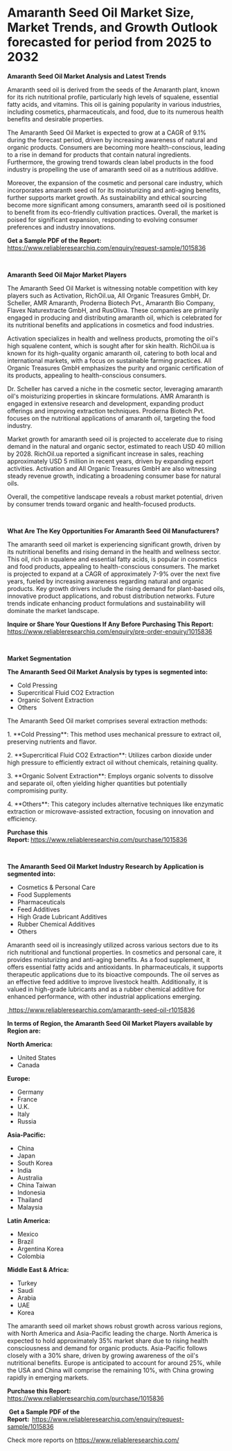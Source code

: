 <p><h1>Amaranth Seed Oil Market Size, Market Trends, and Growth Outlook forecasted for period from 2025 to 2032</h1></p><p><strong>Amaranth Seed Oil Market Analysis and Latest Trends</strong></p>
<p><p>Amaranth seed oil is derived from the seeds of the Amaranth plant, known for its rich nutritional profile, particularly high levels of squalene, essential fatty acids, and vitamins. This oil is gaining popularity in various industries, including cosmetics, pharmaceuticals, and food, due to its numerous health benefits and desirable properties.</p><p>The Amaranth Seed Oil Market is expected to grow at a CAGR of 9.1% during the forecast period, driven by increasing awareness of natural and organic products. Consumers are becoming more health-conscious, leading to a rise in demand for products that contain natural ingredients. Furthermore, the growing trend towards clean label products in the food industry is propelling the use of amaranth seed oil as a nutritious additive.</p><p>Moreover, the expansion of the cosmetic and personal care industry, which incorporates amaranth seed oil for its moisturizing and anti-aging benefits, further supports market growth. As sustainability and ethical sourcing become more significant among consumers, amaranth seed oil is positioned to benefit from its eco-friendly cultivation practices. Overall, the market is poised for significant expansion, responding to evolving consumer preferences and industry innovations.</p></p>
<p><strong>Get a Sample PDF of the Report:&nbsp;</strong> <a href="https://www.reliableresearchiq.com/enquiry/request-sample/1015836?utm_campaign=3058&utm_medium=2&utm_source=Github&utm_content=ia&utm_term=01042025&utm_id=amaranth-seed-oil">https://www.reliableresearchiq.com/enquiry/request-sample/1015836</a></p>
<p>&nbsp;</p>
<p><strong>Amaranth Seed Oil Major Market Players</strong></p>
<p><p>The Amaranth Seed Oil Market is witnessing notable competition with key players such as Activation, RichOil.ua, All Organic Treasures GmbH, Dr. Scheller, AMR Amaranth, Proderna Biotech Pvt., Amaranth Bio Company, Flavex Naturextracte GmbH, and RusOliva. These companies are primarily engaged in producing and distributing amaranth oil, which is celebrated for its nutritional benefits and applications in cosmetics and food industries.</p><p>Activation specializes in health and wellness products, promoting the oil's high squalene content, which is sought after for skin health. RichOil.ua is known for its high-quality organic amaranth oil, catering to both local and international markets, with a focus on sustainable farming practices. All Organic Treasures GmbH emphasizes the purity and organic certification of its products, appealing to health-conscious consumers.</p><p>Dr. Scheller has carved a niche in the cosmetic sector, leveraging amaranth oil's moisturizing properties in skincare formulations. AMR Amaranth is engaged in extensive research and development, expanding product offerings and improving extraction techniques. Proderna Biotech Pvt. focuses on the nutritional applications of amaranth oil, targeting the food industry.</p><p>Market growth for amaranth seed oil is projected to accelerate due to rising demand in the natural and organic sector, estimated to reach USD 40 million by 2028. RichOil.ua reported a significant increase in sales, reaching approximately USD 5 million in recent years, driven by expanding export activities. Activation and All Organic Treasures GmbH are also witnessing steady revenue growth, indicating a broadening consumer base for natural oils. </p><p>Overall, the competitive landscape reveals a robust market potential, driven by consumer trends toward organic and health-focused products.</p></p>
<p>&nbsp;</p>
<p><strong>What Are The Key Opportunities For Amaranth Seed Oil Manufacturers?</strong></p>
<p><p>The amaranth seed oil market is experiencing significant growth, driven by its nutritional benefits and rising demand in the health and wellness sector. This oil, rich in squalene and essential fatty acids, is popular in cosmetics and food products, appealing to health-conscious consumers. The market is projected to expand at a CAGR of approximately 7-9% over the next five years, fueled by increasing awareness regarding natural and organic products. Key growth drivers include the rising demand for plant-based oils, innovative product applications, and robust distribution networks. Future trends indicate enhancing product formulations and sustainability will dominate the market landscape.</p></p>
<p><strong>Inquire or Share Your Questions If Any Before Purchasing This Report:</strong> <a href="https://www.reliableresearchiq.com/enquiry/pre-order-enquiry/1015836?utm_campaign=3058&utm_medium=2&utm_source=Github&utm_content=ia&utm_term=01042025&utm_id=amaranth-seed-oil">https://www.reliableresearchiq.com/enquiry/pre-order-enquiry/1015836</a></p>
<p>&nbsp;</p>
<p><strong>Market Segmentation</strong></p>
<p><strong>The Amaranth Seed Oil Market Analysis by types is segmented into:</strong></p>
<p><ul><li>Cold Pressing</li><li>Supercritical Fluid CO2 Extraction</li><li>Organic Solvent Extraction</li><li>Others</li></ul></p>
<p><p>The Amaranth Seed Oil market comprises several extraction methods: </p><p>1. **Cold Pressing**: This method uses mechanical pressure to extract oil, preserving nutrients and flavor.  </p><p>2. **Supercritical Fluid CO2 Extraction**: Utilizes carbon dioxide under high pressure to efficiently extract oil without chemicals, retaining quality.  </p><p>3. **Organic Solvent Extraction**: Employs organic solvents to dissolve and separate oil, often yielding higher quantities but potentially compromising purity.  </p><p>4. **Others**: This category includes alternative techniques like enzymatic extraction or microwave-assisted extraction, focusing on innovation and efficiency.</p></p>
<p><strong>Purchase this Report:&nbsp;</strong><a href="https://www.reliableresearchiq.com/purchase/1015836?utm_campaign=3058&utm_medium=2&utm_source=Github&utm_content=ia&utm_term=01042025&utm_id=amaranth-seed-oil">https://www.reliableresearchiq.com/purchase/1015836</a></p>
<p>&nbsp;</p>
<p><strong>The Amaranth Seed Oil Market Industry Research by Application is segmented into:</strong></p>
<p><ul><li>Cosmetics & Personal Care</li><li>Food Supplements</li><li>Pharmaceuticals</li><li>Feed Additives</li><li>High Grade Lubricant Additives</li><li>Rubber Chemical Additives</li><li>Others</li></ul></p>
<p><p>Amaranth seed oil is increasingly utilized across various sectors due to its rich nutritional and functional properties. In cosmetics and personal care, it provides moisturizing and anti-aging benefits. As a food supplement, it offers essential fatty acids and antioxidants. In pharmaceuticals, it supports therapeutic applications due to its bioactive compounds. The oil serves as an effective feed additive to improve livestock health. Additionally, it is valued in high-grade lubricants and as a rubber chemical additive for enhanced performance, with other industrial applications emerging.</p></p>
<p><a href="https://www.reliableresearchiq.com/amaranth-seed-oil-r1015836?utm_campaign=3058&utm_medium=2&utm_source=Github&utm_content=ia&utm_term=01042025&utm_id=amaranth-seed-oil">&nbsp;https://www.reliableresearchiq.com/amaranth-seed-oil-r1015836</a></p>
<p><strong>In terms of Region, the Amaranth Seed Oil Market Players available by Region are:</strong></p>
<p>
    <p> <strong> North America: </strong>
        <ul>
            <li>United States</li>
            <li>Canada</li>
        </ul>
        </p> 
    <p> <strong> Europe: </strong>
        <ul>
            <li>Germany</li>
            <li>France</li>
            <li>U.K.</li>
            <li>Italy</li>
            <li>Russia</li>
        </ul>
        </p> 
    <p> <strong> Asia-Pacific: </strong>
        <ul>
            <li>China</li>
            <li>Japan</li>
            <li>South Korea</li>
            <li>India</li>
            <li>Australia</li>
            <li>China Taiwan</li>
            <li>Indonesia</li>
            <li>Thailand</li>
            <li>Malaysia</li>
        </ul>
        </p> 
    <p> <strong> Latin America: </strong>
        <ul>
            <li>Mexico</li>
            <li>Brazil</li>
            <li>Argentina Korea</li>
            <li>Colombia</li>
        </ul>
        </p> 
    <p> <strong> Middle East & Africa: </strong>
        <ul>
            <li>Turkey</li>
            <li>Saudi</li>
            <li>Arabia</li>
            <li>UAE</li>
            <li>Korea</li>
        </ul>
    </p>
    </p>
<p><p>The amaranth seed oil market shows robust growth across various regions, with North America and Asia-Pacific leading the charge. North America is expected to hold approximately 35% market share due to rising health consciousness and demand for organic products. Asia-Pacific follows closely with a 30% share, driven by growing awareness of the oil's nutritional benefits. Europe is anticipated to account for around 25%, while the USA and China will comprise the remaining 10%, with China growing rapidly in emerging markets.</p></p>
<p><strong>Purchase this Report: </strong><a href="https://www.reliableresearchiq.com/purchase/1015836?utm_campaign=3058&utm_medium=2&utm_source=Github&utm_content=ia&utm_term=01042025&utm_id=amaranth-seed-oil">https://www.reliableresearchiq.com/purchase/1015836</a></p>
<p>&nbsp;<strong>Get a Sample PDF of the Report:&nbsp;&nbsp;</strong><a href="https://www.reliableresearchiq.com/enquiry/request-sample/1015836?utm_campaign=3058&utm_medium=2&utm_source=Github&utm_content=ia&utm_term=01042025&utm_id=amaranth-seed-oil">https://www.reliableresearchiq.com/enquiry/request-sample/1015836</a></p>
<p><strong></strong></p>
<p>Check more reports on <a href="https://www.reliableresearchiq.com/?utm_campaign=3058&utm_medium=2&utm_source=Github&utm_content=ia&utm_term=01042025&utm_id=amaranth-seed-oil">https://www.reliableresearchiq.com/</a></p>